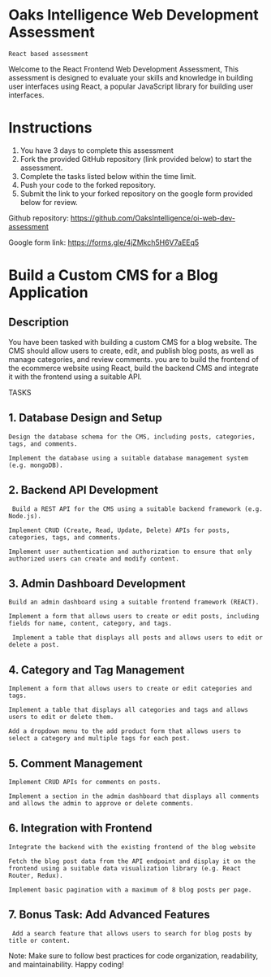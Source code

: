 # Oaks Intelligence Web Development Assessment

`React based assessment`

Welcome to the React Frontend Web Development Assessment, This assessment is designed to evaluate your skills and knowledge in building user interfaces using React, a popular JavaScript library for building user interfaces.

# Instructions

1. You have 3 days to complete this assessment
2. Fork the provided GitHub repository (link provided below) to start the assessment.
3. Complete the tasks listed below within the time limit.
4. Push your code to the forked repository.
5. Submit the link to your forked repository on the google form provided below for review.

Github repository: https://github.com/OaksIntelligence/oi-web-dev-assessment

Google form link: https://forms.gle/4jZMkch5H6V7aEEq5

# Build a Custom CMS for a Blog Application

## Description

You have been tasked with building a custom CMS for a blog website. The CMS should allow users to create, edit, and publish blog posts, as well as manage categories, and review comments. you are to build the frontend of the ecommerce website using React, build the backend CMS and integrate it with the frontend using a suitable API.

TASKS

## 1. Database Design and Setup

`Design the database schema for the CMS, including posts, categories, tags, and comments.`

`Implement the database using a suitable database management system (e.g. mongoDB).`

## 2. Backend API Development

` Build a REST API for the CMS using a suitable backend framework (e.g. Node.js).`

`Implement CRUD (Create, Read, Update, Delete) APIs for posts, categories, tags, and comments.`

`Implement user authentication and authorization to ensure that only authorized users can create and modify content.`

## 3. Admin Dashboard Development

`Build an admin dashboard using a suitable frontend framework (REACT).`

`Implement a form that allows users to create or edit posts, including fields for name, content, category, and tags.`

` Implement a table that displays all posts and allows users to edit or delete a post.`

## 4. Category and Tag Management

`Implement a form that allows users to create or edit categories and tags.`

`Implement a table that displays all categories and tags and allows users to edit or delete them.`

`Add a dropdown menu to the add product form that allows users to select a category and multiple tags for each post.`

## 5. Comment Management

`Implement CRUD APIs for comments on posts.`

`Implement a section in the admin dashboard that displays all comments and allows the admin to approve or delete comments.`

## 6. Integration with Frontend

`Integrate the backend with the existing frontend of the blog website `

`Fetch the blog post data from the API endpoint and display it on the frontend using a suitable data visualization library (e.g. React Router, Redux).`

`Implement basic pagination with a maximum of 8 blog posts per page.`

## 7. Bonus Task: Add Advanced Features

` Add a search feature that allows users to search for blog posts by title or content.`

Note: Make sure to follow best practices for code organization, readability, and maintainability. Happy coding!
